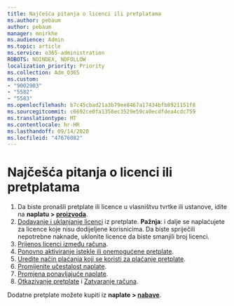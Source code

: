 ```yaml
---
title: Najčešća pitanja o licenci ili pretplatama
ms.author: pebaum
author: pebaum
manager: mnirkhe
ms.audience: Admin
ms.topic: article
ms.service: o365-administration
ROBOTS: NOINDEX, NOFOLLOW
localization_priority: Priority
ms.collection: Adm_O365
ms.custom:
- "9002903"
- "5582"
- "5583"
ms.openlocfilehash: b7c45cbad21a3b79ee8467a17434bfb8921151f8
ms.sourcegitcommit: c6692ce0fa1358ec3529e59ca0ecdfdea4cdc759
ms.translationtype: MT
ms.contentlocale: hr-HR
ms.lasthandoff: 09/14/2020
ms.locfileid: "47676082"
---
```

# <a name="license-or-subscription-faq"></a>Najčešća pitanja o licenci ili pretplatama

1. Da biste pronašli pretplate ili licence u vlasništvu tvrtke ili ustanove, idite na **naplatu > [proizvoda](https://go.microsoft.com/fwlink/p/?linkid=842054)**. 
2. [Dodavanje i uklanjanje licenci](https://docs.microsoft.com/alchemyinsights/how-to-add-or-reduce-licenses) iz pretplate. **Pažnja**: i dalje se naplaćujete za licence koje nisu dodijeljene korisnicima. Da biste spriječili nepotrebne naknade, uklonite licence da biste smanjili broj licenci. 
3. [Prijenos licenci između računa](https://docs.microsoft.com/alchemyinsights/transfer-licenses-between-tenants). 
4. [Ponovno aktiviranje istekle ili onemogućene pretplate](https://go.microsoft.com/fwlink/?linkid=2117519). 
5. [Uredite način plaćanja koji se koristi za plaćanje pretplate](https://go.microsoft.com/fwlink/?linkid=2117167). 
6. [Promijenite učestalost naplate](https://go.microsoft.com/fwlink/?linkid=2119112). 
7. [Promjena ponavljajuće naplate](https://go.microsoft.com/fwlink/?linkid=2119216). 
8. [Otkazivanje pretplate](https://go.microsoft.com/fwlink/?linkid=2119113) i [Zatvaranje računa](https://docs.microsoft.com/alchemyinsights/how-to-close-your-account). 

Dodatne pretplate možete kupiti iz **naplate > [nabave](https://go.microsoft.com/fwlink/p/?linkid=868433)**.
